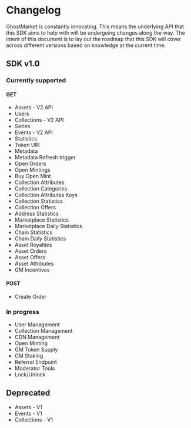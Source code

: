# Changelog

GhostMarket is constantly innovating. This means the underlying API that this SDK aims to help with will be undergoing changes along the way. The intent of this document is to lay out the roadmap that this SDK will cover across different versions based on knowledge at the current time.

## SDK v1.0

### Currently supported
 
#### GET

* Assets - V2 API
* Users
* Collections - V2 API
* Series
* Events - V2 API
* Statistics
* Token URI
* Metadata
* Metadata Refresh trigger
* Open Orders
* Open Mintings
* Buy Open Mint
* Collection Attributes
* Collection Categories
* Collection Attributes Keys
* Collection Statistics
* Collection Offers
* Address Statistics
* Marketplace Statistics
* Marketplace Daily Statistics
* Chain Statistics
* Chain Daily Statistics
* Asset Royalties
* Asset Orders
* Asset Offers
* Asset Attributes
* GM Incentives

#### POST

* Create Order
 
### In progress
 
* User Management
* Collection Management
* CDN Management
* Open Minting
* GM Token Supply
* GM Staking
* Referral Endpoint
* Moderator Tools
* Lock/Unlock

## Deprecated

* Assets - V1
* Events - V1
* Collections - V1
